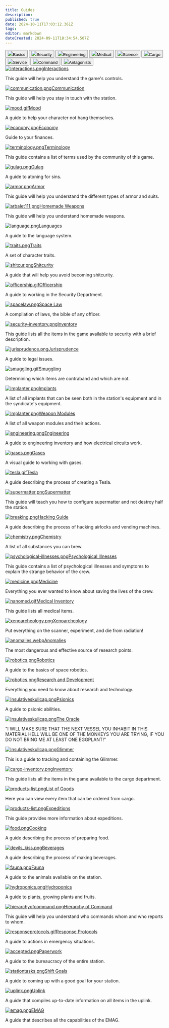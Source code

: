 ```yaml
---
title: Guides
description: 
published: true
date: 2024-10-11T17:03:12.361Z
tags: 
editor: markdown
dateCreated: 2024-09-11T18:34:54.507Z
---
```


<div class="maincontainer"> 
  <div class="buttoncontainer">
    <button id="buttonbas"><img src="/guides/no_id.png">Basics</button>
    <button id="buttonsec"><img src="/guides/warden's_icon.png">Security</button> 
    <button id="buttoneng"><img src="/guides/engineer's_icon.png">Engineering</button>
    <button id="buttonmed"><img src="/guides/doctor's_icon.png">Medical</button>
    <button id="buttonrnd"><img src="/guides/scientist's_icon.png">Science</button>
    <button id="buttoncar"><img src="/guides/shaftminer's_icon.png">Cargo</button>
    <button id="buttonser"><img src="/guides/libranian's_icon.png">Service</button>
    <button id="buttoncom"><img src="/guides/captaim's_icon.png">Command</button>
    <button id="buttonant"><img src="/guides/wanted.png">Antagonists</button>
  </div>
  <div class="content-container">
    <div class="content-table" id="bas">
      <a href="/guides/interactions"><img src="/guides/interactions.png" alt="interactions.png" />Interactions</a>
      <p>This guide will help you understand the game's controls.</p>
      <a href="/guides/communication"><img src="/guides/communication.png" alt="communication.png" />Communication</a>
      <p>This guide will help you stay in touch with the station.</p>
      <a href="/guides/mood"><img src="/guides/mood.gif" alt="mood.gif" />Mood</a>
      <p>A guide to help your character not hang themselves.</p>
      <a href="/guides/economy"><img src="/guides/economy.png" alt="economy.png" />Economy</a>
      <p>Guide to your finances.</p>
      <a href="/guides/terminology"><img src="/guides/terminology.png" alt="terminology.png" />Terminology</a>
      <p>This guide contains a list of terms used by the community of this game.</p>
      <a href="/guides/gulag"><img src="/guides/gulag.png" alt="gulag.png" />Gulag</a>
      <p>A guide to atoning for sins.</p>
      <a href="/guides/armor"><img src="/guides/armor.png" alt="armor.png" />Armor</a>
      <p>This guide will help you understand the different types of armor and suits.</p>
			<a href="/guides/handmadeweapons"><img src="/guides/arbalet111.png" alt="arbalet111.png" />Homemade Weapons</a>
      <p>This guide will help you understand homemade weapons.</p>
			<a href="/guides/language"><img src="/guides/language.png" alt="language.png" />Languages</a>
      <p>A guide to the language system.</p>
			<a href="/guides/traits"><img src="/guides/traits.png" alt="traits.png" />Traits</a>
      <p>A set of character traits.</p>
      <!--<a href="/guides/panel"><img src="/guides/donat_panel.png" alt="arbalet111.png" />Donate Panel</a>
      <p>This guide will show you what goods can be purchased on the panel.</p>-->
      <!--<a href="/guides/local-hosting"><img src="/guides/basics/local-hosting/screen.png" alt="screen.png" />Running a local server</a>
      <p>This guide will help you launch a build of our server on your computer!</p>-->
    </div>
    <div class="content-table" id="sec">
      <a href="/guides/shitcurity"><img src="/guides/shitcur.png" alt="shitcur.png" />Shitcurity</a>
      <p>A guide that will help you avoid becoming shitcurity.</p>
      <a href="/guides/officership"><img src="/guides/officership.gif" alt="officership.gif" />Officership</a>
      <p>A guide to working in the Security Department.</p>
      <a href="/spacelaw"><img src="/guides/spacelaw.png" alt="spacelaw.png" />Space Law</a>
      <p>A compilation of laws, the bible of any officer.</p>
      <a href="/guides/securityinventory"><img src="/guides/security-inventory.png" alt="security-inventory.png" />Inventory</a>
      <p>This guide lists all the items in the game available to security with a brief description.</p>
      <a href="/guides/jurisprudence"><img src="/guides/jurisprudence.png" alt="jurisprudence.png" />Jurisprudence</a>
      <p>A guide to legal issues.</p>
      <a href="/guides/smuggling"><img src="/guides/smuggling.gif" alt="smuggling.gif" />Smuggling</a>
      <p>Determining which items are contraband and which are not.</p>
      <a href="/guides/implants"><img src="/guides/implanter.png" alt="implanter.png" />Implants</a>
      <p>A list of all implants that can be seen both in the station's equipment and in the syndicate's equipment.</p>
      <a href="/guides/weapon-module"><img src="/guides/light.png" alt="implanter.png" />Weapon Modules</a>
      <p>A list of all weapon modules and their actions.</p>
    </div>
    <div class="content-table" id="eng">
      <a href="/guides/engineering"><img src="/guides/engineering.png" alt="engineering.png" />Engineering</a>
      <p>A guide to engineering inventory and how electrical circuits work.</p>
      <a href="/guides/pipes"><img src="/guides/gases.png" alt="gases.png" />Gases</a>
      <p>A visual guide to working with gases.</p>
      <a href="/guides/tesla"><img src="/guides/tesla.gif" alt="tesla.gif" />Tesla</a>
      <p>A guide describing the process of creating a Tesla.</p>
      <a href="/guides/supermatter"><img src="/guides/supermatter.png" alt="supermatter.png" />Supermatter</a>
      <p>This guide will teach you how to configure supermatter and not destroy half the station.</p>
      <a href="/guides/breaking"><img src="/guides/breaking.png" alt="breaking.png" />Hacking Guide</a>
      <p>A guide describing the process of hacking airlocks and vending machines.</p>
    </div>
    <div class="content-table" id="med">
      <a href="/guides/chemistry"><img src="/guides/chemistry.png" alt="chemistry.png" />Chemistry</a>
      <p>A list of all substances you can brew.</p>
      <a href="/guides/psychologicaldiseases"><img src="/guides/psychology.png" alt="psychological-illnesses.png" />Psychological Illnesses</a>
      <p>This guide contains a list of psychological illnesses and symptoms to explain the strange behavior of the crew.</p>
      <a href="/guides/medicine"><img src="/guides/medicine.png" alt="medicine.png" />Medicine</a>
      <p>Everything you ever wanted to know about saving the lives of the crew.</p>
      <a href="/guides/medicalequipment"><img src="/guides/nanomed1.gif" alt="nanomed.gif"/>Medical Inventory</a>
      <p>This guide lists all medical items.</p>
    </div>
    <div class="content-table" id="rnd">
      <a href="/guides/xenoarcheology"><img src="/guides/xenoarcheology.png" alt="xenoarcheology.png" />Xenoarcheology</a>
      <p>Put everything on the scanner, experiment, and die from radiation!</p>
      <a href="/guides/anomalies"><img src="/guides/anomalies.webp" alt="anomalies.webp" />Anomalies</a>
      <p>The most dangerous and effective source of research points.</p>
      <a href="/guides/robotics"><img src="/guides/robotics.png" alt="robotics.png" />Robotics</a>
      <p>A guide to the basics of space robotics.</p>
      <a href="/guides/researchanddevelopment"><img src="https://wiki.ss14.su/images/8/8b/RDComputer.png" alt="robotics.png" />Research and Development</a>
      <p>Everything you need to know about research and technology.</p>
<a href="/guides/psionics"><img src="/guides/insulativeskullcap.png" alt="insulativeskullcap.png" />Psionics</a>
  <p>A guide to psionic abilities.</p>
  <a href="/guides/oracle" class="is-internal-link is-valid-page"><img src="/guides/the_oracle.png" alt="insulativeskullcap.png" />The Oracle</a>
  <p>"I WILL MAKE SURE THAT THE NEXT VESSEL YOU INHABIT IN THIS MATERIAL HELL WILL BE ONE OF THE MONKEYS YOU ARE TRYING, IF YOU DO NOT BRING ME AT LEAST ONE EGGPLANT!"</p>
  <a href="/guides/glimmer" class="is-internal-link is-valid-page"><img src="/guides/sophicgrammateus.png" alt="insulativeskullcap.png" />Glimmer</a>
  <p>This is a guide to tracking and containing the Glimmer.</p>
</div>
    <div class="content-table" id="car">
      <a href="/guides/cargoinventory"><img src="/guides/cargo-inventory.png" alt="cargo-inventory.png" />Inventory</a>
      <p>This guide lists all the items in the game available to the cargo department.</p>
      <a href="/guides/listofproducts"><img src="/guides/products-list.png" alt="products-list.png" />List of Goods</a>
      <p>Here you can view every item that can be ordered from cargo.</p>
      <a href="/guides/expeditions"><img src="/guides/expeditions_console.png" alt="products-list.png" />Expeditions</a>
      <p>This guide provides more information about expeditions.</p>
    </div>
    <div class="content-table" id="ser">
      <a href="/guides/food"><img src="/guides/food.png" alt="food.png" />Cooking</a>
      <p>A guide describing the process of preparing food.</p>
      <a href="/guides/beverages"><img src="/guides/devils_kiss.png" alt="devils_kiss.png" />Beverages</a>
      <p>A guide describing the process of making beverages.</p>
      <a href="/guides/fauna"><img src="/guides/fauna.png" alt="fauna.png" />Fauna</a>
      <p>A guide to the animals available on the station.</p>
      <a href="/guides/hydroponics"> <img src="/guides/wheat.png" alt="hydroponics.png" />Hydroponics</a>
      <p>A guide to plants, growing plants and fruits.</p>
    </div>
    <div class="content-table" id="com">
      <a href="/guides/hierarchyofcommand"><img src="/guides/hierarchyofcommand.png" alt="hierarchyofcommand.png" />Hierarchy of Command</a>
      <p>This guide will help you understand who commands whom and who reports to whom.</p>
      <a href="/guides/responseprotocols"><img src="/guides/responseprotocols.gif" alt="responseprotocols.gif" />Response Protocols</a>
      <p>A guide to actions in emergency situations.</p>
      <a href="/guides/bureaucracy"><img src="/guides/accepted.png" alt="accepted.png" />Paperwork</a>
      <p>A guide to the bureaucracy of the entire station.</p>
      <a href="/guides/stationtasks"><img src="/guides/stationtasks.png" alt="stationtasks.png" />Shift Goals</a>
      <p>A guide to coming up with a good goal for your station.</p>
    </div>
    <div class="content-table" id="ant">
      <a href="/guides/uplink"><img src="/guides/uplink.png" alt="uplink.png" />Uplink</a>
      <p>A guide that compiles up-to-date information on all items in the uplink.</p>
      <a href="/guides/emag"><img src="/guides/emag.png" alt="emag.png" />EMAG</a>
      <p>A guide that describes all the capabilities of the EMAG.</p>
    </div>
  </div>
</div>